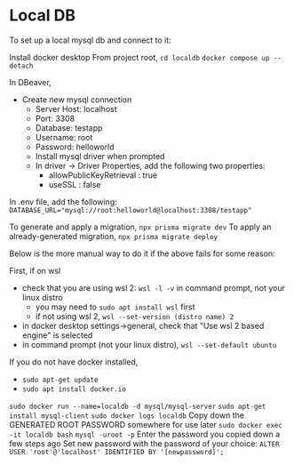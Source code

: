 # Local DB

To set up a local mysql db and connect to it:

Install docker desktop
From project root, `cd localdb`
`docker compose up --detach`

In DBeaver,
- Create new mysql connection
  - Server Host: localhost
  - Port: 3308
  - Database: testapp
  - Username: root
  - Password: helloworld
  - Install mysql driver when prompted
  - In driver -> Driver Properties, add the following two properties:
    - allowPublicKeyRetrieval : true
    - useSSL : false

In .env file, add the following: `DATABASE_URL="mysql://root:helloworld@localhost:3308/testapp"`

To generate and apply a migration, `npx prisma migrate dev`
To apply an already-generated migration, `npx prisma migrate deploy`

Below is the more manual way to do it if the above fails for some reason:

First, if on wsl
- check that you are using wsl 2: `wsl -l -v` in command prompt, not your linux distro
  - you may need to `sudo apt install wsl` first
  - if not using wsl 2, `wsl --set-version (distro name) 2`
- in docker desktop settings->general, check that "Use wsl 2 based engine" is selected
- in command prompt (not your linux distro), `wsl --set-default ubuntu`

If you do not have docker installed,
- `sudo apt-get update`
- `sudo apt install docker.io`

`sudo docker run --name=localdb -d mysql/mysql-server`
`sudo apt-get install mysql-client`
`sudo docker logs localdb`
Copy down the GENERATED ROOT PASSWORD somewhere for use later
`sudo docker exec -it localdb bash`
`mysql -uroot -p`
Enter the password you copied down a few steps ago
Set new password with the password of your choice: `ALTER USER 'root'@'localhost' IDENTIFIED BY '[newpassword]';`